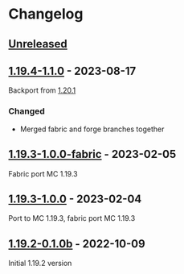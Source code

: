 # Changelog

## [Unreleased]

## [1.19.4-1.1.0] - 2023-08-17
Backport from [1.20.1](https://github.com/Razzokk/WirelessRedstone/commit/7879b0cf44b6b8a8eb6178f13e56b68cb102b78c)

### Changed
- Merged fabric and forge branches together

## [1.19.3-1.0.0-fabric] - 2023-02-05
Fabric port MC 1.19.3

## [1.19.3-1.0.0] - 2023-02-04
Port to MC 1.19.3, fabric port MC 1.19.3

## [1.19.2-0.1.0b] - 2022-10-09
Initial 1.19.2 version

[Unreleased]: https://github.com/Razzokk/WirelessRedstone/compare/release/1.19.4-1.1.0...HEAD
[1.19.4-1.1.0]: https://github.com/Razzokk/WirelessRedstone/compare/release/1.19.3-1.0.0-fabric...release/1.19.4-1.1.0
[1.19.3-1.0.0]: https://github.com/Razzokk/WirelessRedstone/compare/release/1.19.2-0.1.0b...release/1.19.3-1.0.0
[1.19.3-1.0.0-fabric]: https://github.com/Razzokk/WirelessRedstone/compare/release/1.19.3-1.0.0...release/1.19.3-1.0.0-fabric
[1.19.2-0.1.0b]: https://github.com/Razzokk/WirelessRedstone/commits/release/1.19.2-0.1.0b

